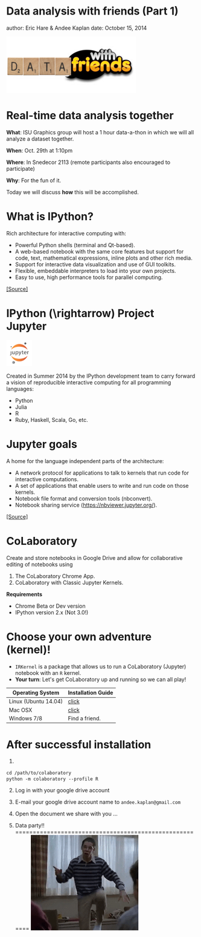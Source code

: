 Data analysis with friends (Part 1)
========================================================
author: Eric Hare & Andee Kaplan
date: October 15, 2014

<img src="images/data-with-friends.png" height=150/>

Real-time data analysis together
=========================================================

**What**: ISU Graphics group will host a 1 hour data-a-thon in which we will all analyze a dataset together.

**When**: Oct. 29th at 1:10pm

**Where**: In Snedecor 2113 (remote participants also encouraged to participate)

**Why**: For the fun of it.

Today we will discuss **how** this will be accomplished.

What is IPython?
========================================================
Rich architecture for interactive computing with:
- Powerful Python shells (terminal and Qt-based).
- A web-based notebook with the same core features but support for code, text, mathematical expressions, inline plots and other rich media.
- Support for interactive data visualization and use of GUI toolkits.
- Flexible, embeddable interpreters to load into your own projects.
- Easy to use, high performance tools for parallel computing.

[[Source]](http://ipython.org/)

IPython \(\rightarrow\) Project Jupyter
========================================================
<img src="images/jupyter-logo.png" height=70 />

Created in Summer 2014 by the IPython development team to carry forward a vision of reproducible interactive computing for all programming languages:
- Python
- Julia
- R
- Ruby, Haskell, Scala, Go, etc.

Jupyter goals
=========================================================
A home for the language independent parts of the architecture:
- A network protocol for applications to talk to kernels that run code for interactive computations.
- A set of applications that enable users to write and run code on those kernels.
- Notebook file format and conversion tools (nbconvert).
- Notebook sharing service (https://nbviewer.jupyter.org/).

[[Source]](http://nbviewer.ipython.org/github/ellisonbg/talk-2014-summer/blob/master/Jupyter%20and%20IPython.ipynb)

CoLaboratory
=======================================================
Create and store notebooks in Google Drive and allow for collaborative editing of notebooks using

1. The CoLaboratory Chrome App.
2. CoLaboratory with Classic Jupyter Kernels.

**Requirements**
- Chrome Beta or Dev version
- IPython version 2.x (Not 3.0!)

Choose your own adventure (kernel)!
=======================================================
- `IRKernel` is a package that allows us to run a CoLaboratory (Jupyter) notebook with an `R` kernel.
- **Your turn**: Let's get CoLaboratory up and running so we can all play!

Operating System | Installation Guide
-----------------|-------------------
Linux (Ubuntu 14.04) | <a href="resources/linux_installation.html" target="_blank">click</a>
Mac OSX | <a href="resources/macosx_installation.html" target="_blank">click</a>
Windows 7/8 | Find a friend.

After successful installation
=======================================================
1.  

  ```
  cd /path/to/colaboratory
  python -m colaboratory --profile R
  ```
2. Log in with your google drive account
3. E-mail your google drive account name to `andee.kaplan@gmail.com`
4. Open the document we share with you
...

5. Data party!!
=======================================================
![Nerd Party](images/partyhard.gif)

